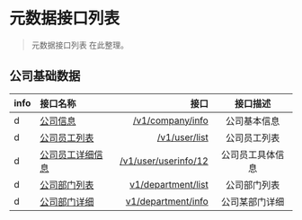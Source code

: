 # 元数据接口列表

> 元数据接口列表 在此整理。 

## 公司基础数据

| info | 接口名称 |  接口  |  接口描述  |
|:-- | :-- | ----:| :--: |
|d| [公司信息](company_info) | [/v1/company/info](company_info)  | 公司基本信息 |
|d| [公司员工列表](user_list)| [/v1/user/list](user_list)  | 公司员工列表  |
|d| [公司员工详细信息](user_userinfo) | [/v1/user/userinfo/12](user_userinfo)  | 公司员工具体信息  |
|d| [公司部门列表](department_list) | [v1/department/list](department_list) |公司部门列表|
|d| [公司部门详细](department_info) | [v1/department/info](department_info) |公司某部门详细|
